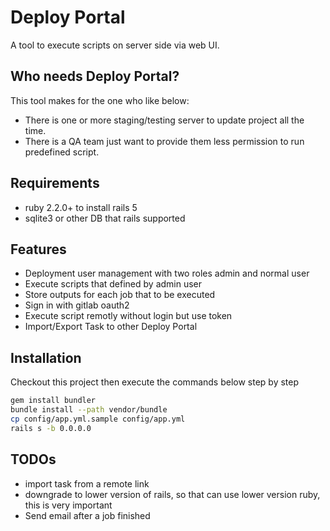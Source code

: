 Deploy Portal
=============

A tool to execute scripts on server side via web UI.

## Who needs Deploy Portal?

This tool makes for the one who like below:

* There is one or more staging/testing server to update project all the time.
* There is a QA team just want to provide them less permission to run predefined script.

## Requirements

* ruby 2.2.0+ to install rails 5
* sqlite3 or other DB that rails supported

## Features

* Deployment user management with two roles admin and normal user
* Execute scripts that defined by admin user
* Store outputs for each job that to be executed
* Sign in with gitlab oauth2
* Execute script remotly without login but use token
* Import/Export Task to other Deploy Portal

## Installation

Checkout this project then execute the commands below step by step

``` bash
gem install bundler
bundle install --path vendor/bundle
cp config/app.yml.sample config/app.yml
rails s -b 0.0.0.0
```

## TODOs

* import task from a remote link
* downgrade to lower version of rails, so that can use lower version ruby, this is very important
* Send email after a job finished
